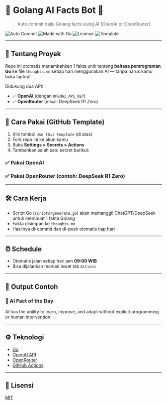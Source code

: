 # 🤖 Golang AI Facts Bot 🧠
> Auto commit daily Golang facts using AI (OpenAI or OpenRouter).

![Auto Commit](https://github.com/ak4bento/golang-ai-facts-bot/actions/workflows/auto-commit.yml/badge.svg)
![Made with Go](https://img.shields.io/badge/Made%20with-Go-blue?logo=go)
![License](https://img.shields.io/github/license/ak4bento/golang-ai-facts-bot)
![Template](https://img.shields.io/badge/template-repo-brightgreen)

---

## 🧠 Tentang Proyek

Repo ini otomatis menambahkan 1 fakta unik tentang **bahasa pemrograman Go** ke file `thoughts.md` setiap hari menggunakan AI — tanpa harus kamu buka laptop!

Didukung dua API:
- ✅ **OpenAI** (dengan `OPENAI_API_KEY`)
- ✅ **OpenRouter** (misal: DeepSeek R1 Zero)

---

## 🚀 Cara Pakai (GitHub Template)

1. Klik tombol `Use this template` (di atas)
2. Fork repo ini ke akun kamu
3. Buka **Settings > Secrets > Actions**
4. Tambahkan salah satu secret berikut:

### ✅ Pakai OpenAI
### ✅ Pakai OpenRouter (contoh: DeepSeek R1 Zero)


---

## 🛠️ Cara Kerja

- Script Go (`scripts/generate.go`) akan memanggil ChatGPT/DeepSeek untuk membuat 1 fakta Golang
- Fakta disimpan ke `thoughts.md`
- Hasilnya di-commit dan di-push otomatis tiap hari

---

## ⏰ Schedule

- Otomatis jalan setiap hari jam **09:00 WIB**
- Bisa dijalankan manual lewat tab `Actions`

---

## 📄 Output Contoh

### 🤖 AI Fact of the Day
<!-- AI-FACT-START -->
AI has the ability to learn, improve, and adapt without explicit programming or human intervention.
<!-- AI-FACT-END -->

---

## ⚙️ Teknologi

- [Go](https://golang.org/)
- [OpenAI API](https://platform.openai.com/)
- [OpenRouter](https://openrouter.ai/)
- [GitHub Actions](https://github.com/features/actions)

---

## 📜 Lisensi

[MIT](LICENSE)
